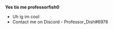 **Yes tis me professorfish0**
- Uh ig im cool
- Contact me on Discord - Professor_Dish#6978



<!---
ProfessorFish0/ProfessorFish0 is a ✨ special ✨ repository because its `README.md` (this file) appears on your GitHub profile.
You can click the Preview link to take a look at your changes.
--->
